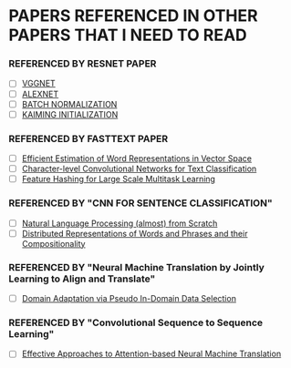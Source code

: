 # PAPERS REFERENCED IN OTHER PAPERS THAT I NEED TO READ

### REFERENCED BY RESNET PAPER
- [ ] [VGGNET](https://arxiv.org/pdf/1409.1556)
- [ ] [ALEXNET](https://papers.nips.cc/paper/4824-imagenet-classification-with-deep-convolutional-neural-networks.pdf)
- [ ] [BATCH NORMALIZATION](https://arxiv.org/pdf/1502.03167.pdf)
- [ ] [KAIMING INITIALIZATION](https://arxiv.org/abs/1502.01852)
  
### REFERENCED BY FASTTEXT PAPER
- [ ] [Efficient Estimation of Word Representations in Vector Space](https://arxiv.org/abs/1301.3781)
- [ ] [Character-level Convolutional Networks for Text Classification](https://papers.nips.cc/paper/5782-character-level-convolutional-networks-for-text-classification.pdf)
- [ ] [Feature Hashing for Large Scale Multitask Learning](https://alex.smola.org/papers/2009/Weinbergeretal09.pdf)

### REFERENCED BY "CNN FOR SENTENCE CLASSIFICATION"
- [ ] [Natural Language Processing (almost) from Scratch](https://arxiv.org/abs/1103.0398)
- [ ] [Distributed Representations of Words and Phrases and their Compositionality](https://arxiv.org/abs/1310.4546) 

### REFERENCED BY "Neural Machine Translation by Jointly Learning to Align and Translate"
- [ ] [Domain Adaptation via Pseudo In-Domain Data Selection](https://www.researchgate.net/publication/221012675_Domain_Adaptation_via_Pseudo_In-Domain_Data_Selection)

### REFERENCED BY "Convolutional Sequence to Sequence Learning"
- [ ] [Effective Approaches to Attention-based Neural Machine Translation](https://arxiv.org/pdf/1508.04025.pdf)